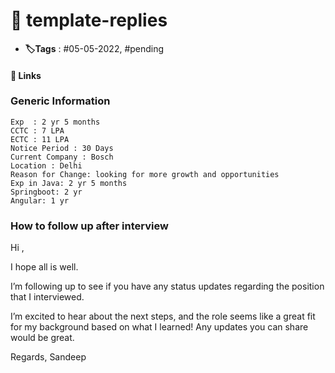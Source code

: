 # 📑 template-replies

- **🏷️Tags** : #05-05-2022,  #pending 

#### 🔗 Links

### Generic Information
	Exp  : 2 yr 5 months  
	CCTC : 7 LPA  
	ECTC : 11 LPA  
	Notice Period : 30 Days  
	Current Company : Bosch  
	Location : Delhi  
	Reason for Change: looking for more growth and opportunities  
	Exp in Java: 2 yr 5 months  
	Springboot: 2 yr  
	Angular: 1 yr




### How to follow up after interview 

Hi ,

I hope all is well.

I’m following up to see if you have any status updates regarding the position that I interviewed.

I’m excited to hear about the next steps, and the role seems like a great fit for my background based on what I learned! Any updates you can share would be great.

Regards,
Sandeep



